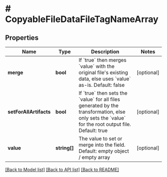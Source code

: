 # # CopyableFileDataFileTagNameArray

## Properties

Name | Type | Description | Notes
------------ | ------------- | ------------- | -------------
**merge** | **bool** | If &#x60;true&#x60; then merges &#x60;value&#x60; with the original file&#39;s existing data, else uses &#x60;value&#x60; as-is.  Default: false | [optional]
**setForAllArtifacts** | **bool** | If &#x60;true&#x60; then sets the &#x60;value&#x60; for all files generated by the transformation, else only sets the &#x60;value&#x60; for the root output file.  Default: true | [optional]
**value** | **string[]** | The value to set or merge into the field.  Default: empty object / empty array | [optional]

[[Back to Model list]](../../README.md#models) [[Back to API list]](../../README.md#endpoints) [[Back to README]](../../README.md)

